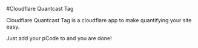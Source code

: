 #Cloudflare Quantcast Tag

Cloudflare Quantcast Tag is a cloudflare app to make quantifying your site easy.

Just add your pCode to and you are done!

